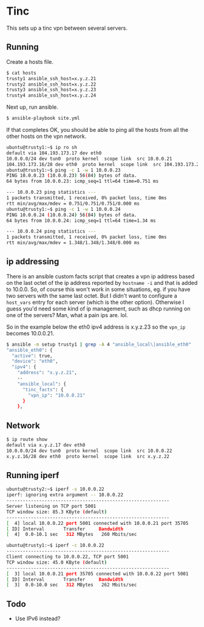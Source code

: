# Tinc

This sets up a tinc vpn between several servers.

## Running

Create a hosts file.

```bash
$ cat hosts
trusty1 ansible_ssh_host=x.y.z.21
trusty2 ansible_ssh_host=x.y.z.22
trusty3 ansible_ssh_host=x.y.z.23
trusty4 ansible_ssh_host=x.y.z.24
```

Next up, run ansible.

```bash
$ ansible-playbook site.yml
```

If that completes OK, you should be able to ping all the hosts from all the other hosts on the vpn network.

```bash
ubuntu@trusty1:~$ ip ro sh
default via 104.193.173.17 dev eth0
10.0.0.0/24 dev tun0  proto kernel  scope link  src 10.0.0.21
104.193.173.16/28 dev eth0  proto kernel  scope link  src 104.193.173.21
ubuntu@trusty1:~$ ping -c 1 -w 1 10.0.0.23
PING 10.0.0.23 (10.0.0.23) 56(84) bytes of data.
64 bytes from 10.0.0.23: icmp_seq=1 ttl=64 time=0.751 ms

--- 10.0.0.23 ping statistics ---
1 packets transmitted, 1 received, 0% packet loss, time 0ms
rtt min/avg/max/mdev = 0.751/0.751/0.751/0.000 ms
ubuntu@trusty1:~$ ping -c 1 -w 1 10.0.0.24
PING 10.0.0.24 (10.0.0.24) 56(84) bytes of data.
64 bytes from 10.0.0.24: icmp_seq=1 ttl=64 time=1.34 ms

--- 10.0.0.24 ping statistics ---
1 packets transmitted, 1 received, 0% packet loss, time 0ms
rtt min/avg/max/mdev = 1.348/1.348/1.348/0.000 ms

```

## ip addressing

There is an ansible custom facts script that creates a vpn ip address based on the last octet of the ip address reported by ```hostname -i``` and that is added to 10.0.0. So, of course this won't work in some situations, eg. if you have two servers with the same last octet. But I didn't want to configure a ```host_vars``` entry for each server (which is the other option). Otherwise I guess you'd need some kind of ip management, such as dhcp running on one of the servers? Man, what a pain ips are. lol.

So in the example below the eth0 ipv4 address is x.y.z.23 so the ```vpn_ip``` becomes 10.0.0.21.

```bash
$ ansible -m setup trusty1 | grep -A 4 "ansible_local\|ansible_eth0"
"ansible_eth0": {
  "active": true,
  "device": "eth0",
  "ipv4": {
    "address": "x.y.z.21",
    --
    "ansible_local": {
      "tinc_facts": {
        "vpn_ip": "10.0.0.21"
      }
    },

```

## Network

```bash
$ ip route show
default via x.y.z.17 dev eth0
10.0.0.0/24 dev tun0  proto kernel  scope link  src 10.0.0.22
x.y.z.16/28 dev eth0  proto kernel  scope link  src x.y.z.22
```

## Running iperf

```bash
ubuntu@trusty2:~$ iperf -s 10.0.0.22
iperf: ignoring extra argument -- 10.0.0.22
------------------------------------------------------------
Server listening on TCP port 5001
TCP window size: 85.3 KByte (default)
------------------------------------------------------------
[  4] local 10.0.0.22 port 5001 connected with 10.0.0.21 port 35705
[ ID] Interval       Transfer     Bandwidth
[  4]  0.0-10.1 sec   312 MBytes   260 Mbits/sec
```

```bash
ubuntu@trusty1:~$ iperf -c 10.0.0.22
------------------------------------------------------------
Client connecting to 10.0.0.22, TCP port 5001
TCP window size: 45.0 KByte (default)
------------------------------------------------------------
[  3] local 10.0.0.21 port 35705 connected with 10.0.0.22 port 5001
[ ID] Interval       Transfer     Bandwidth
[  3]  0.0-10.0 sec   312 MBytes   262 Mbits/sec
```

## Todo

* Use IPv6 instead?
